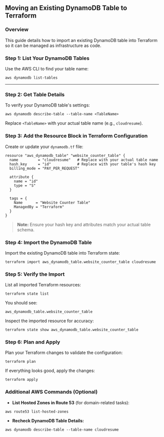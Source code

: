 ## Moving an Existing DynamoDB Table to Terraform

### Overview
This guide details how to import an existing DynamoDB table into Terraform so it can be managed as infrastructure as code.


### Step 1: List Your DynamoDB Tables

Use the AWS CLI to find your table name:

```
aws dynamodb list-tables
```

---

### Step 2: Get Table Details

To verify your DynamoDB table's settings:

```
aws dynamodb describe-table --table-name <TableName>
```

Replace `<TableName>` with your actual table name (e.g., `cloudresume`).


### Step 3: Add the Resource Block in Terraform Configuration

Create or update your `dynamodb.tf` file:

```hcl
resource "aws_dynamodb_table" "website_counter_table" {
  name         = "cloudresume"   # Replace with your actual table name
  hash_key     = "id"            # Replace with your table's hash key
  billing_mode = "PAY_PER_REQUEST"

  attribute {
    name = "id"
    type = "S"
  }

  tags = {
    Name      = "Website Counter Table"
    ManagedBy = "Terraform"
  }
}
```

> **Note:** Ensure your hash key and attributes match your actual table schema.


### Step 4: Import the DynamoDB Table

Import the existing DynamoDB table into Terraform state:

```
terraform import aws_dynamodb_table.website_counter_table cloudresume
```


### Step 5: Verify the Import

List all imported Terraform resources:

```
terraform state list
```

You should see:

```
aws_dynamodb_table.website_counter_table
```

Inspect the imported resource for accuracy:

```
terraform state show aws_dynamodb_table.website_counter_table
```


### Step 6: Plan and Apply

Plan your Terraform changes to validate the configuration:

```
terraform plan
```

If everything looks good, apply the changes:

```
terraform apply
```


### Additional AWS Commands (Optional)

- **List Hosted Zones in Route 53** (for domain-related tasks):

```
aws route53 list-hosted-zones
```

- **Recheck DynamoDB Table Details:**

```
aws dynamodb describe-table --table-name cloudresume
```

